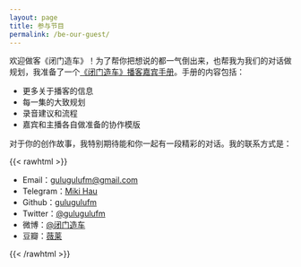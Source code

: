 ```yaml
---
layout: page
title: 参与节目
permalink: /be-our-guest/
---
```


欢迎做客《闭门造车》！为了帮你把想说的都一气倒出来，也帮我为我们的对话做规划，我准备了一个[《闭门造车》播客嘉宾手册](https://www.notion.so/3a98097b08a64636b3d827513f4236c4)。手册的内容包括：

- 更多关于播客的信息
- 每一集的大致规划
- 录音建议和流程
- 嘉宾和主播各自做准备的协作模版

对于你的创作故事，我特别期待能和你一起有一段精彩的对话。我的联系方式是：

{{< rawhtml >}}
    <ul>
        <li>Email：<a href="mailto:{{ .Site.Params.email }}">gulugulufm@gmail.com</a></li>
        <li>Telegram：<a href="{{ .Site.Params.telegram }}">Miki Hau</a></li>
        <li>Github：<a href="{{ .Site.Params.github }}">gulugulufm</a></li>
        <li>Twitter：<a href="{{ .Site.Params.twitter }}">@gulugulufm</a></li>
        <li>微博：<a href="{{ .Site.Params.weibo }}">@闭门造车</a></li>
        <li>豆瓣：<a href="{{ .Site.Params.douban }}">薇莱</a></li>
    </ul>
{{< /rawhtml >}}